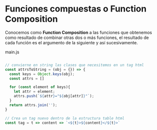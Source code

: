 # Funciones compuestas o Function Composition

Conocemos como **Function Composition** a las funciones que obtenemos como resultado de combinar otras dos o más funciones, el resultado de cada función es el argumento de la siguiente y así sucesivamente.

main.js
```js

// convierne en string las clases que necesitemos en un tag html
const attrsToString = (obj = {}) => {
  const keys = Object.keys(obj);
  const attrs = []

  for (const element of keys){
    let attr = element;
    attrs.push(`${attr}="${obj[attr]}"`);
  }
  return attrs.join('');
}

// Crea un tag nuevo dentro de la estructura table html
const tag = t => content => `<${t}>${content}</${t}>`
```